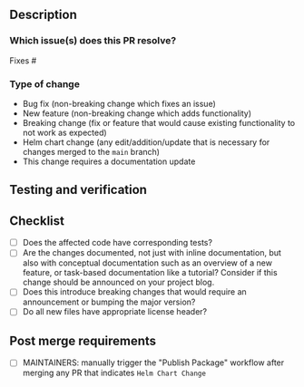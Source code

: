 ## Description

<!-- Please include a summary of the changes and relevant context. -->

### Which issue(s) does this PR resolve?

<!--
    Use `Fixes #<issue number>[, Fixes #<issue_number>, ...]` format.
    Use `Fixes` for bug fixes and `Resolves` for new features.
    The PR will close the issue(s) when it gets merged.
-->
Fixes #

### Type of change

<!-- Please delete options that are not relevant. -->

- Bug fix (non-breaking change which fixes an issue)
- New feature (non-breaking change which adds functionality)
- Breaking change (fix or feature that would cause existing functionality to not work as expected)
- Helm chart change (any edit/addition/update that is necessary for changes merged to the `main` branch)
- This change requires a documentation update

## Testing and verification

<!-- Please describe the tests you ran to verify your changes, including any relevant configuration details. -->

## Checklist

- [ ] Does the affected code have corresponding tests?
- [ ] Are the changes documented, not just with inline documentation, but also with conceptual documentation such as an overview of a new feature, or task-based documentation like a tutorial? Consider if this change should be announced on your project blog.
- [ ] Does this introduce breaking changes that would require an announcement or bumping the major version?
- [ ] Do all new files have appropriate license header?

## Post merge requirements

- [ ] MAINTAINERS: manually trigger the "Publish Package" workflow after merging any PR that indicates `Helm Chart Change`
